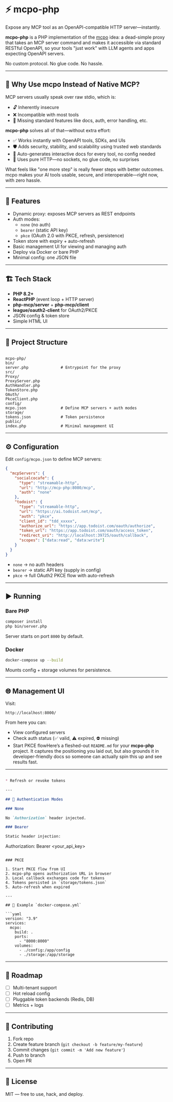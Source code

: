 # ⚡️ mcpo-php

Expose any MCP tool as an OpenAPI-compatible HTTP server—instantly.

**mcpo-php** is a PHP implementation of the [mcpo](https://github.com/open-webui/mcpo) idea: a dead-simple proxy that takes an MCP server command and makes it accessible via standard RESTful OpenAPI, so your tools "just work" with LLM agents and apps expecting OpenAPI servers.

No custom protocol. No glue code. No hassle.

---

## 🤔 Why Use mcpo Instead of Native MCP?

MCP servers usually speak over raw stdio, which is:

- 🔓 Inherently insecure  
- ❌ Incompatible with most tools  
- 🧩 Missing standard features like docs, auth, error handling, etc.  

**mcpo-php** solves all of that—without extra effort:

- ✅ Works instantly with OpenAPI tools, SDKs, and UIs  
- 🛡 Adds security, stability, and scalability using trusted web standards  
- 🧠 Auto-generates interactive docs for every tool, no config needed  
- 🔌 Uses pure HTTP—no sockets, no glue code, no surprises  

What feels like "one more step" is really fewer steps with better outcomes.  
mcpo makes your AI tools usable, secure, and interoperable—right now, with zero hassle.

---

## 🚀 Features

- Dynamic proxy: exposes MCP servers as REST endpoints  
- Auth modes:  
  - `none` (no auth)  
  - `bearer` (static API key)  
  - `pkce` (OAuth 2.0 with PKCE, refresh, persistence)  
- Token store with expiry + auto-refresh  
- Basic management UI for viewing and managing auth  
- Deploy via Docker or bare PHP  
- Minimal config: one JSON file  

---

## 🏗 Tech Stack

- **PHP 8.2+**  
- **ReactPHP** (event loop + HTTP server)  
- **php-mcp/server** + **php-mcp/client**  
- **league/oauth2-client** for OAuth2/PKCE  
- JSON config & token store  
- Simple HTML UI  

---

## 📂 Project Structure

```

mcpo-php/
bin/
server.php              # Entrypoint for the proxy
src/
Proxy/
ProxyServer.php
AuthHandler.php
TokenStore.php
OAuth/
PkceClient.php
config/
mcpo.json               # Define MCP servers + auth modes
storage/
tokens.json             # Token persistence
public/
index.php               # Minimal management UI

````

---

## ⚙️ Configuration

Edit `config/mcpo.json` to define MCP servers:

```json
{
  "mcpServers": {
    "socialcocafe": {
      "type": "streamable-http",
      "url": "http://mcp-php:8080/mcp",
      "auth": "none"
    },
    "todoist": {
      "type": "streamable-http",
      "url": "https://ai.todoist.net/mcp",
      "auth": "pkce",
      "client_id": "tdd_xxxxx",
      "authorize_url": "https://app.todoist.com/oauth/authorize",
      "token_url": "https://app.todoist.com/oauth/access_token",
      "redirect_uri": "http://localhost:39725/oauth/callback",
      "scopes": ["data:read", "data:write"]
    }
  }
}
````

* `none` → no auth headers
* `bearer` → static API key (supply in config)
* `pkce` → full OAuth2 PKCE flow with auto-refresh

---

## ▶️ Running

### Bare PHP

```bash
composer install
php bin/server.php
```

Server starts on port `8000` by default.

### Docker

```bash
docker-compose up --build
```

Mounts config + storage volumes for persistence.

---

## 🌐 Management UI

Visit:

```
http://localhost:8000/
```

From here you can:

* View configured servers
* Check auth status (✅ valid, ⚠️ expired, ⛔ missing)
* Start PKCE flowHere’s a fleshed-out `README.md` for your **mcpo-php** project. It captures the positioning you laid out, but also grounds it in developer-friendly docs so someone can actually spin this up and see results fast.

---

```markdown

* Refresh or revoke tokens

---

## 🔑 Authentication Modes

### None

No `Authorization` header injected.

### Bearer

Static header injection:

```
Authorization: Bearer <your_api_key>
```

### PKCE

1. Start PKCE flow from UI
2. mcpo-php opens authorization URL in browser
3. Local callback exchanges code for tokens
4. Tokens persisted in `storage/tokens.json`
5. Auto-refresh when expired

---

## 🐳 Example `docker-compose.yml`

```yaml
version: "3.9"
services:
  mcpo:
    build: .
    ports:
      - "8000:8000"
    volumes:
      - ./config:/app/config
      - ./storage:/app/storage
```

---

## 📜 Roadmap

* [ ] Multi-tenant support
* [ ] Hot reload config
* [ ] Pluggable token backends (Redis, DB)
* [ ] Metrics + logs

---

## 🤝 Contributing

1. Fork repo
2. Create feature branch (`git checkout -b feature/my-feature`)
3. Commit changes (`git commit -m 'Add new feature'`)
4. Push to branch
5. Open PR

---

## 📄 License

MIT — free to use, hack, and deploy.

